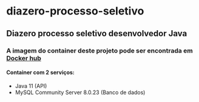 # diazero-processo-seletivo
## Diazero processo seletivo desenvolvedor Java
  
### A imagem do container deste projeto pode ser encontrada em **[Docker hub](https://hub.docker.com/repository/docker/r3n4nm/diazero-processo-seletivo-image)**

#### Container com 2 serviços:   
- Java 11  (API) 
- MySQL Community Server 8.0.23 (Banco de dados)
